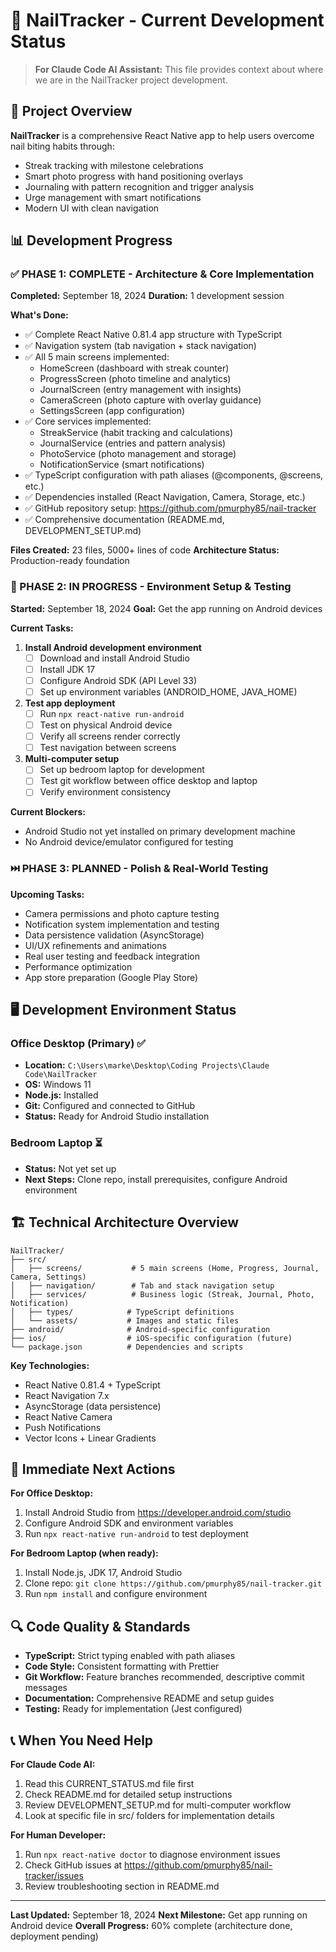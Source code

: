 # 📍 NailTracker - Current Development Status

> **For Claude Code AI Assistant:** This file provides context about where we are in the NailTracker project development.

## 🎯 **Project Overview**
**NailTracker** is a comprehensive React Native app to help users overcome nail biting habits through:
- Streak tracking with milestone celebrations
- Smart photo progress with hand positioning overlays
- Journaling with pattern recognition and trigger analysis
- Urge management with smart notifications
- Modern UI with clean navigation

## 📊 **Development Progress**

### **✅ PHASE 1: COMPLETE - Architecture & Core Implementation**
**Completed:** September 18, 2024
**Duration:** 1 development session

**What's Done:**
- ✅ Complete React Native 0.81.4 app structure with TypeScript
- ✅ Navigation system (tab navigation + stack navigation)
- ✅ All 5 main screens implemented:
  - HomeScreen (dashboard with streak counter)
  - ProgressScreen (photo timeline and analytics)
  - JournalScreen (entry management with insights)
  - CameraScreen (photo capture with overlay guidance)
  - SettingsScreen (app configuration)
- ✅ Core services implemented:
  - StreakService (habit tracking and calculations)
  - JournalService (entries and pattern analysis)
  - PhotoService (photo management and storage)
  - NotificationService (smart notifications)
- ✅ TypeScript configuration with path aliases (@components, @screens, etc.)
- ✅ Dependencies installed (React Navigation, Camera, Storage, etc.)
- ✅ GitHub repository setup: https://github.com/pmurphy85/nail-tracker
- ✅ Comprehensive documentation (README.md, DEVELOPMENT_SETUP.md)

**Files Created:** 23 files, 5000+ lines of code
**Architecture Status:** Production-ready foundation

### **🔄 PHASE 2: IN PROGRESS - Environment Setup & Testing**
**Started:** September 18, 2024
**Goal:** Get the app running on Android devices

**Current Tasks:**
1. **Install Android development environment**
   - [ ] Download and install Android Studio
   - [ ] Install JDK 17
   - [ ] Configure Android SDK (API Level 33)
   - [ ] Set up environment variables (ANDROID_HOME, JAVA_HOME)

2. **Test app deployment**
   - [ ] Run `npx react-native run-android`
   - [ ] Test on physical Android device
   - [ ] Verify all screens render correctly
   - [ ] Test navigation between screens

3. **Multi-computer setup**
   - [ ] Set up bedroom laptop for development
   - [ ] Test git workflow between office desktop and laptop
   - [ ] Verify environment consistency

**Current Blockers:**
- Android Studio not yet installed on primary development machine
- No Android device/emulator configured for testing

### **⏭️ PHASE 3: PLANNED - Polish & Real-World Testing**

**Upcoming Tasks:**
- Camera permissions and photo capture testing
- Notification system implementation and testing
- Data persistence validation (AsyncStorage)
- UI/UX refinements and animations
- Real user testing and feedback integration
- Performance optimization
- App store preparation (Google Play Store)

## 🖥️ **Development Environment Status**

### **Office Desktop (Primary)** ✅
- **Location:** `C:\Users\marke\Desktop\Coding Projects\Claude Code\NailTracker`
- **OS:** Windows 11
- **Node.js:** Installed
- **Git:** Configured and connected to GitHub
- **Status:** Ready for Android Studio installation

### **Bedroom Laptop** ⏳
- **Status:** Not yet set up
- **Next Steps:** Clone repo, install prerequisites, configure Android environment

## 🏗️ **Technical Architecture Overview**

```
NailTracker/
├── src/
│   ├── screens/           # 5 main screens (Home, Progress, Journal, Camera, Settings)
│   ├── navigation/        # Tab and stack navigation setup
│   ├── services/          # Business logic (Streak, Journal, Photo, Notification)
│   ├── types/            # TypeScript definitions
│   └── assets/           # Images and static files
├── android/              # Android-specific configuration
├── ios/                  # iOS-specific configuration (future)
└── package.json          # Dependencies and scripts
```

**Key Technologies:**
- React Native 0.81.4 + TypeScript
- React Navigation 7.x
- AsyncStorage (data persistence)
- React Native Camera
- Push Notifications
- Vector Icons + Linear Gradients

## 🚀 **Immediate Next Actions**

**For Office Desktop:**
1. Install Android Studio from https://developer.android.com/studio
2. Configure Android SDK and environment variables
3. Run `npx react-native run-android` to test deployment

**For Bedroom Laptop (when ready):**
1. Install Node.js, JDK 17, Android Studio
2. Clone repo: `git clone https://github.com/pmurphy85/nail-tracker.git`
3. Run `npm install` and configure environment

## 🔍 **Code Quality & Standards**

- **TypeScript:** Strict typing enabled with path aliases
- **Code Style:** Consistent formatting with Prettier
- **Git Workflow:** Feature branches recommended, descriptive commit messages
- **Documentation:** Comprehensive README and setup guides
- **Testing:** Ready for implementation (Jest configured)

## 📞 **When You Need Help**

**For Claude Code AI:**
1. Read this CURRENT_STATUS.md file first
2. Check README.md for detailed setup instructions
3. Review DEVELOPMENT_SETUP.md for multi-computer workflow
4. Look at specific file in src/ folders for implementation details

**For Human Developer:**
1. Run `npx react-native doctor` to diagnose environment issues
2. Check GitHub issues at https://github.com/pmurphy85/nail-tracker/issues
3. Review troubleshooting section in README.md

---

**Last Updated:** September 18, 2024
**Next Milestone:** Get app running on Android device
**Overall Progress:** 60% complete (architecture done, deployment pending)